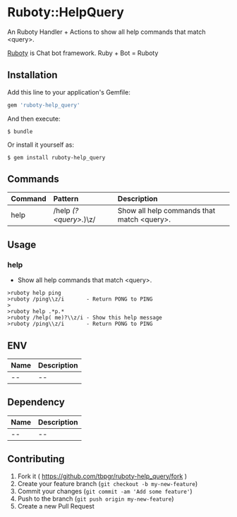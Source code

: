 # Ruboty::HelpQuery

An Ruboty Handler + Actions to show all help commands that match &lt;query&gt;.

[Ruboty](https://github.com/r7kamura/ruboty) is Chat bot framework. Ruby + Bot = Ruboty

## Installation

Add this line to your application's Gemfile:

```ruby
gem 'ruboty-help_query'
```

And then execute:

    $ bundle

Or install it yourself as:

    $ gem install ruboty-help_query


## Commands

|Command|Pattern|Description|
|:--|:--|:--|
|help|/help *(?&lt;query&gt;.*)\z/|Show all help commands that match &lt;query&gt;.|

## Usage
### help
* Show all help commands that match &lt;query&gt;.

~~~
>ruboty help ping
>ruboty /ping\\z/i       - Return PONG to PING
>
>ruboty help .*p.*
>ruboty /help( me)?\\z/i - Show this help message
>ruboty /ping\\z/i       - Return PONG to PING
~~~

## ENV

|Name|Description|
|:--|:--|
|--|--|

## Dependency

|Name|Description|
|:--|:--|
|--|--|

## Contributing

1. Fork it ( https://github.com/tbpgr/ruboty-help_query/fork )
2. Create your feature branch (`git checkout -b my-new-feature`)
3. Commit your changes (`git commit -am 'Add some feature'`)
4. Push to the branch (`git push origin my-new-feature`)
5. Create a new Pull Request
